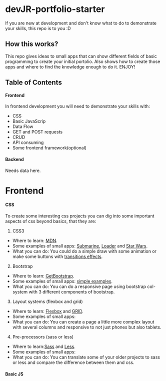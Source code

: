 # devJR-portfolio-starter
If you are new at development and don't know what to do to demonstrate your skills, this repo is to you :D

## How this works?

This repo gives ideas to small apps that can show different fields of basic programming to create your initial portolio. Also shows how to create those apps and where to find the knowledge enough to do it. ENJOY!


## Table of Contents

#### Frontend

In frontend development you will need to demonstrate your skills with:

- CSS
- Basic JavaScrip
- Data Flow
- GET and POST requests
- CRUD
- API consuming
- Some frontend framework(optional)

#### Backend

Needs data here.

# Frontend

#### CSS

To create some interesting css projects you can dig into some important aspects of css beyond basics, that they are:

1. CSS3
- Where to learn: [MDN](https://developer.mozilla.org/en-US/docs/Web/CSS/CSS3).
- Some examples of small apps: [Submarine](https://codepen.io/ajerez/pen/EaEEOW), [Loader](https://codepen.io/Bidji/pen/dPEzwq) and [Star Wars](https://codepen.io/donovanh/pen/pJzwEw).
- What you can do: You could do a simple draw with some animation or make some buttons with [transitions effects](https://www.webdesignerdepot.com/2014/05/8-simple-css3-transitions-that-will-wow-your-users/).
2. Bootstrap
- Where to learn: [GetBootstrap](https://getbootstrap.com/docs/4.0/getting-started/introduction/).
- Some examples of small apps: [simple examples](https://tutorialzine.com/2015/06/12-time-saving-bootstrap-examples).
- What you can do: You can do a responsive page using bootstrap col-system with 3 different components of bootstrap.
3. Layout systems (flexbox and grid)
- Where to learn: [Flexbox](https://css-tricks.com/snippets/css/a-guide-to-flexbox/) and [GRID](https://css-tricks.com/snippets/css/complete-guide-grid/).
- Some examples of small apps:
- What you can do: You can create a page a little more complex layout with several columns and responsive to not just phones but also tablets.
4. Pre-processors (sass or less)
- Where to learn:[Sass](http://sass-lang.com/guide) and [Less](http://lesscss.org/).
- Some examples of small apps:
- What you can do: You can translate some of your older projects to sass or less and compare the difference between them and css.

#### Basic JS

